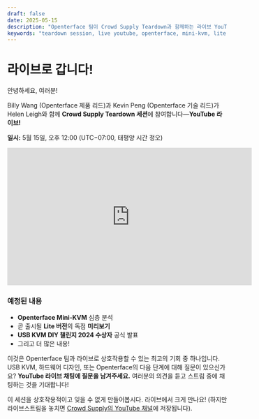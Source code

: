 ```yaml
---
draft: false
date: 2025-05-15
description: "Openterface 팀이 Crowd Supply Teardown과 함께하는 라이브 YouTube 세션을 발표합니다. Mini-KVM 심층 분석, Lite 버전 미리보기, USB KVM DIY 챌린지 2024 수상자 발표를 포함합니다."
keywords: "teardown session, live youtube, openterface, mini-kvm, lite version, usb kvm, diy challenge, crowd supply, billy wang, kevin peng, helen leigh"
---
```


# 라이브로 갑니다!

안녕하세요, 여러분!

Billy Wang (Openterface 제품 리드)과 Kevin Peng (Openterface 기술 리드)가 Helen Leigh와 함께 **Crowd Supply Teardown 세션**에 참여합니다—**YouTube 라이브!**

**일시:** 5월 15일, 오후 12:00 (UTC−07:00, 태평양 시간 정오)

<iframe width="560" height="315" src="https://www.youtube.com/embed/Tp4f_uxEo6E?si=IvgSfYIVd1f5Tikr" title="YouTube video player" frameborder="0" allow="accelerometer; autoplay; clipboard-write; encrypted-media; gyroscope; picture-in-picture; web-share" referrerpolicy="strict-origin-when-cross-origin" allowfullscreen></iframe>

### 예정된 내용

* **Openterface Mini-KVM** 심층 분석
* 곧 출시될 **Lite 버전**의 독점 **미리보기**
* **USB KVM DIY 챌린지 2024 수상자** 공식 발표
* 그리고 더 많은 내용!

이것은 Openterface 팀과 라이브로 상호작용할 수 있는 최고의 기회 중 하나입니다. USB KVM, 하드웨어 디자인, 또는 Openterface의 다음 단계에 대해 질문이 있으신가요? **YouTube 라이브 채팅에 질문을 남겨주세요.** 여러분의 의견을 듣고 스트림 중에 채팅하는 것을 기대합니다!

이 세션을 상호작용적이고 잊을 수 없게 만들어봅시다.
라이브에서 크게 만나요! (하지만 라이브스트림을 놓치면 [Crowd Supply의 YouTube 채널](https://www.youtube.com/channel/UCEy6epGOpSspDO09v4IPRAw)에 저장됩니다).

